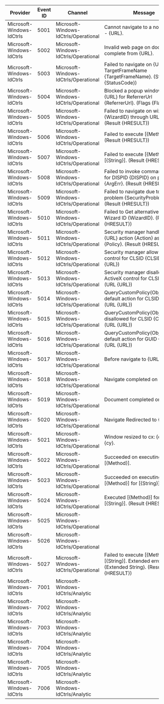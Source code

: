 Provider                   |  Event ID  |  Channel                                |  Message
---------------------------|------------|-----------------------------------------|---------------------------------------------------------------------------------------------------------
Microsoft-Windows-IdCtrls  |  5001      |  Microsoft-Windows-IdCtrls/Operational  |  Cannot navigate to a non SSL URL - {URL}.
Microsoft-Windows-IdCtrls  |  5002      |  Microsoft-Windows-IdCtrls/Operational  |  Invalid web page on document complete from {URL}.
Microsoft-Windows-IdCtrls  |  5003      |  Microsoft-Windows-IdCtrls/Operational  |  Failed to navigate on {URL} for TargetFrameName {TargetFrameName}. (StatusCode {StatusCode})
Microsoft-Windows-IdCtrls  |  5004      |  Microsoft-Windows-IdCtrls/Operational  |  Blocked a popup window from {URL} for ReferrerUrl {ReferrerUrl}. (Flags {Flags})
Microsoft-Windows-IdCtrls  |  5005      |  Microsoft-Windows-IdCtrls/Operational  |  Failed to navigate on wizard ID {WizardID} through URL - {URL}. (Result {HRESULT})
Microsoft-Windows-IdCtrls  |  5006      |  Microsoft-Windows-IdCtrls/Operational  |  Failed to execute [{Method}]. (Result {HRESULT})
Microsoft-Windows-IdCtrls  |  5007      |  Microsoft-Windows-IdCtrls/Operational  |  Failed to execute [{Method}] for [{String}]. (Result {HRESULT})
Microsoft-Windows-IdCtrls  |  5008      |  Microsoft-Windows-IdCtrls/Operational  |  Failed to invoke command in host for DISPID {DISPID} on parameter {ArgErr}. (Result {HRESULT})
Microsoft-Windows-IdCtrls  |  5009      |  Microsoft-Windows-IdCtrls/Operational  |  Failed to navigate due to security problem {SecurityProblem}. (Result {HRESULT})
Microsoft-Windows-IdCtrls  |  5010      |  Microsoft-Windows-IdCtrls/Operational  |  Failed to Get alternative URL for Wizard ID {WizardID}. (Result {HRESULT})
Microsoft-Windows-IdCtrls  |  5011      |  Microsoft-Windows-IdCtrls/Operational  |  Security manager handle URL {URL} action {Action} as policy {Policy}. (Result {HRESULT})
Microsoft-Windows-IdCtrls  |  5012      |  Microsoft-Windows-IdCtrls/Operational  |  Security manager allow ActiveX control for CLSID {CLSID}. (URL {URL})
Microsoft-Windows-IdCtrls  |  5013      |  Microsoft-Windows-IdCtrls/Operational  |  Security manager disallow ActiveX control for CLSID {CLSID}. (URL {URL})
Microsoft-Windows-IdCtrls  |  5014      |  Microsoft-Windows-IdCtrls/Operational  |  QueryCustomPolicy(ObjectSafety) default action for CLSID {CLSID}. (URL {URL})
Microsoft-Windows-IdCtrls  |  5015      |  Microsoft-Windows-IdCtrls/Operational  |  QueryCustomPolicy(ObjectSafety) disallowed for CLSID {CLSID}. (URL {URL})
Microsoft-Windows-IdCtrls  |  5016      |  Microsoft-Windows-IdCtrls/Operational  |  QueryCustomPolicy(ObjectSafety) default action for GUID {CLSID}. (URL {URL})
Microsoft-Windows-IdCtrls  |  5017      |  Microsoft-Windows-IdCtrls/Operational  |  Before navigate to {URL}.
Microsoft-Windows-IdCtrls  |  5018      |  Microsoft-Windows-IdCtrls/Operational  |  Navigate completed on {URL}.
Microsoft-Windows-IdCtrls  |  5019      |  Microsoft-Windows-IdCtrls/Operational  |  Document completed on {URL}.
Microsoft-Windows-IdCtrls  |  5020      |  Microsoft-Windows-IdCtrls/Operational  |  Navigate Redirected to {URL}.
Microsoft-Windows-IdCtrls  |  5021      |  Microsoft-Windows-IdCtrls/Operational  |  Window resized to cx: {cx}, cy: {cy}.
Microsoft-Windows-IdCtrls  |  5022      |  Microsoft-Windows-IdCtrls/Operational  |  Succeeded on executing [{Method}].
Microsoft-Windows-IdCtrls  |  5023      |  Microsoft-Windows-IdCtrls/Operational  |  Succeeded on executing [{Method}] for [{String}].
Microsoft-Windows-IdCtrls  |  5024      |  Microsoft-Windows-IdCtrls/Operational  |  Executed [{Method}] for [{String}]. (Result {HRESULT})
Microsoft-Windows-IdCtrls  |  5025      |  Microsoft-Windows-IdCtrls/Operational  |
Microsoft-Windows-IdCtrls  |  5026      |  Microsoft-Windows-IdCtrls/Operational  |
Microsoft-Windows-IdCtrls  |  5027      |  Microsoft-Windows-IdCtrls/Operational  |  Failed to execute [{Method}] for [{String}]. Extended error text: {Extended String}. (Result {HRESULT})
Microsoft-Windows-IdCtrls  |  7001      |  Microsoft-Windows-IdCtrls/Analytic     |
Microsoft-Windows-IdCtrls  |  7002      |  Microsoft-Windows-IdCtrls/Analytic     |
Microsoft-Windows-IdCtrls  |  7003      |  Microsoft-Windows-IdCtrls/Analytic     |
Microsoft-Windows-IdCtrls  |  7004      |  Microsoft-Windows-IdCtrls/Analytic     |
Microsoft-Windows-IdCtrls  |  7005      |  Microsoft-Windows-IdCtrls/Analytic     |
Microsoft-Windows-IdCtrls  |  7006      |  Microsoft-Windows-IdCtrls/Analytic     |